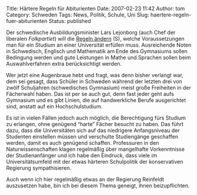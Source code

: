Title: Härtere Regeln für Abiturienten
Date: 2007-02-23 11:42
Author: tom
Category: Schweden
Tags: News, Politik, Schule, Uni
Slug: haertere-regeln-fuer-abiturienten
Status: published

Der schwedische Ausbildungsminister Lars Lejonborg (auch Chef der
liberalen *Folkpartiet*) will die [Regeln
ändern](http://www.sr.se/Ekot/artikel.asp?artikel=1214120) (S), welche
Voraussetzungen man für ein Studium an einer Universität erfüllen muss.
Ausreichende Noten in Schwedisch, Englisch und Mathematik am Ende des
Gymnasiums sollen Bedingung werden und gute Leistungen in Mathe und
Sprachen sollen beim Auswahlverfahren extra berücksichtigt werden.

Wer jetzt eine Augenbraue hebt und fragt, was denn bisher verlangt war,
dem sei gesagt, dass Schüler in Schweden während der letzten drei von
zwölf Schuljahren (schwedisches Gymnasium) meist große Freiheiten in der
Fächerwahl haben. Das ist per se auch gut, denn fast jeder geht aufs
Gymnasium und es gibt Linien, die auf handwerkliche Berufe ausgerichtet
sind, anstatt auf ein Hochschulstudium.

Es ist in vielen Fällen jedoch auch möglich, die Berechtigung fürs
Studium zu erlangen, ohne genügend “harte” Fächer besucht zu haben. Das
führt dazu, dass die Universitäten sich auf das niedrigere Anfangsniveau
der Studenten einstellen müssen und verschulte Studiengänge geschaffen
werden, damit es auch genügend schaffen. Professuren in den
Naturwissenschaften klagen regelmäßig über mangelhafte Vorkenntnisse der
Studienanfänger und ich habe den Eindruck, dass viele im
Universitätsumfeld mit der etwas härteren Schulpolitik der konservativen
Regierung sympathisieren.

Auch wenn ich hier regelmäßig etwas an der Regierung Reinfeldt
auszusetzen habe, bin ich bei diesem Thema geneigt, ihnen
beizupflichten.

